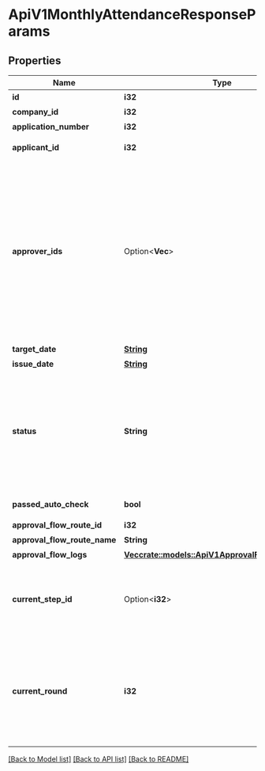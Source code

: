 # ApiV1MonthlyAttendanceResponseParams

## Properties

Name | Type | Description | Notes
------------ | ------------- | ------------- | -------------
**id** | **i32** | 申請ID | 
**company_id** | **i32** | 事業所ID | 
**application_number** | **i32** | 申請No | 
**applicant_id** | **i32** | 申請者のユーザーID | 
**approver_ids** | Option<**Vec<i32>**> | 承認者のユーザーID配列<br> 次の場合、空配列になります。 - 指定なしの申請経路を利用した、申請ステータスが承認済み以外の申請 - 申請が差戻された | [optional]
**target_date** | [**String**](string.md) | 対象日 | 
**issue_date** | [**String**](string.md) | 申請日 | 
**status** | **String** | 申請ステータス。（draft:下書き、in_progress:申請中、approved:承認済、feedback:差戻し） | 
**passed_auto_check** | **bool** | 自動チェック結果 | 
**approval_flow_route_id** | **i32** | 申請経路ID | 
**approval_flow_route_name** | **String** | 申請経路名 | 
**approval_flow_logs** | [**Vec<crate::models::ApiV1ApprovalFlowLogsParams>**](ApiV1ApprovalFlowLogsParams.md) | 承認履歴 | 
**current_step_id** | Option<**i32**> | 現在承認ステップID<br> 申請を差戻した場合、nullになります。 | [optional]
**current_round** | **i32** | 現在のround。差戻し等により申請がstepの最初からやり直しになるとroundの値が増えます。 | 

[[Back to Model list]](../README.md#documentation-for-models) [[Back to API list]](../README.md#documentation-for-api-endpoints) [[Back to README]](../README.md)


